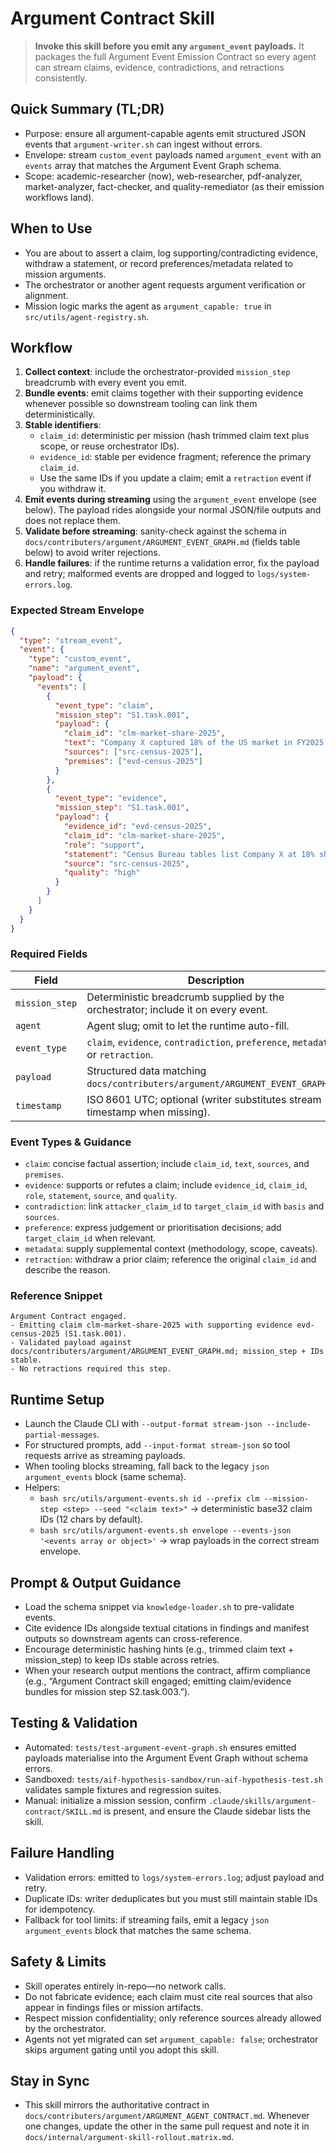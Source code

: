 # Argument Contract Skill

> **Invoke this skill before you emit any `argument_event` payloads.**
> It packages the full Argument Event Emission Contract so every agent can stream claims, evidence, contradictions, and retractions consistently.

## Quick Summary (TL;DR)
- Purpose: ensure all argument-capable agents emit structured JSON events that `argument-writer.sh` can ingest without errors.
- Envelope: stream `custom_event` payloads named `argument_event` with an `events` array that matches the Argument Event Graph schema.
- Scope: academic-researcher (now), web-researcher, pdf-analyzer, market-analyzer, fact-checker, and quality-remediator (as their emission workflows land).

## When to Use
- You are about to assert a claim, log supporting/contradicting evidence, withdraw a statement, or record preferences/metadata related to mission arguments.
- The orchestrator or another agent requests argument verification or alignment.
- Mission logic marks the agent as `argument_capable: true` in `src/utils/agent-registry.sh`.

## Workflow
1. **Collect context**: include the orchestrator-provided `mission_step` breadcrumb with every event you emit.
2. **Bundle events**: emit claims together with their supporting evidence whenever possible so downstream tooling can link them deterministically.
3. **Stable identifiers**:
   - `claim_id`: deterministic per mission (hash trimmed claim text plus scope, or reuse orchestrator IDs).
   - `evidence_id`: stable per evidence fragment; reference the primary `claim_id`.
   - Use the same IDs if you update a claim; emit a `retraction` event if you withdraw it.
4. **Emit events during streaming** using the `argument_event` envelope (see below). The payload rides alongside your normal JSON/file outputs and does not replace them.
5. **Validate before streaming**: sanity-check against the schema in `docs/contributers/argument/ARGUMENT_EVENT_GRAPH.md` (fields table below) to avoid writer rejections.
6. **Handle failures**: if the runtime returns a validation error, fix the payload and retry; malformed events are dropped and logged to `logs/system-errors.log`.

### Expected Stream Envelope
```json
{
  "type": "stream_event",
  "event": {
    "type": "custom_event",
    "name": "argument_event",
    "payload": {
      "events": [
        {
          "event_type": "claim",
          "mission_step": "S1.task.001",
          "payload": {
            "claim_id": "clm-market-share-2025",
            "text": "Company X captured 18% of the US market in FY2025.",
            "sources": ["src-census-2025"],
            "premises": ["evd-census-2025"]
          }
        },
        {
          "event_type": "evidence",
          "mission_step": "S1.task.001",
          "payload": {
            "evidence_id": "evd-census-2025",
            "claim_id": "clm-market-share-2025",
            "role": "support",
            "statement": "Census Bureau tables list Company X at 18% share in 2025.",
            "source": "src-census-2025",
            "quality": "high"
          }
        }
      ]
    }
  }
}
```

### Required Fields
| Field | Description |
|-------|-------------|
| `mission_step` | Deterministic breadcrumb supplied by the orchestrator; include it on every event. |
| `agent` | Agent slug; omit to let the runtime auto-fill. |
| `event_type` | `claim`, `evidence`, `contradiction`, `preference`, `metadata`, or `retraction`. |
| `payload` | Structured data matching `docs/contributers/argument/ARGUMENT_EVENT_GRAPH.md`. |
| `timestamp` | ISO 8601 UTC; optional (writer substitutes stream timestamp when missing). |

### Event Types & Guidance
- `claim`: concise factual assertion; include `claim_id`, `text`, `sources`, and `premises`.
- `evidence`: supports or refutes a claim; include `evidence_id`, `claim_id`, `role`, `statement`, `source`, and `quality`.
- `contradiction`: link `attacker_claim_id` to `target_claim_id` with `basis` and `sources`.
- `preference`: express judgement or prioritisation decisions; add `target_claim_id` when relevant.
 - `metadata`: supply supplemental context (methodology, scope, caveats).
 - `retraction`: withdraw a prior claim; reference the original `claim_id` and describe the reason.

### Reference Snippet
```
Argument Contract engaged.
- Emitting claim clm-market-share-2025 with supporting evidence evd-census-2025 (S1.task.001).
- Validated payload against docs/contributers/argument/ARGUMENT_EVENT_GRAPH.md; mission_step + IDs stable.
- No retractions required this step.
```

## Runtime Setup
- Launch the Claude CLI with `--output-format stream-json --include-partial-messages`.
- For structured prompts, add `--input-format stream-json` so tool requests arrive as streaming payloads.
- When tooling blocks streaming, fall back to the legacy ```json argument_events``` block (same schema).
- Helpers:
  - `bash src/utils/argument-events.sh id --prefix clm --mission-step <step> --seed "<claim text>"` → deterministic base32 claim IDs (12 chars by default).
  - `bash src/utils/argument-events.sh envelope --events-json '<events array or object>'` → wrap payloads in the correct stream envelope.

## Prompt & Output Guidance
- Load the schema snippet via `knowledge-loader.sh` to pre-validate events.
- Cite evidence IDs alongside textual citations in findings and manifest outputs so downstream agents can cross-reference.
- Encourage deterministic hashing hints (e.g., trimmed claim text + mission_step) to keep IDs stable across retries.
- When your research output mentions the contract, affirm compliance (e.g., “Argument Contract skill engaged; emitting claim/evidence bundles for mission step S2.task.003.”).

## Testing & Validation
- Automated: `tests/test-argument-event-graph.sh` ensures emitted payloads materialise into the Argument Event Graph without schema errors.
- Sandboxed: `tests/aif-hypothesis-sandbox/run-aif-hypothesis-test.sh` validates sample fixtures and regression suites.
- Manual: initialize a mission session, confirm `.claude/skills/argument-contract/SKILL.md` is present, and ensure the Claude sidebar lists the skill.

## Failure Handling
- Validation errors: emitted to `logs/system-errors.log`; adjust payload and retry.
- Duplicate IDs: writer deduplicates but you must still maintain stable IDs for idempotency.
- Fallback for tool limits: if streaming fails, emit a legacy ```json argument_events``` block that matches the same schema.

## Safety & Limits
- Skill operates entirely in-repo—no network calls.
- Do not fabricate evidence; each claim must cite real sources that also appear in findings files or mission artifacts.
- Respect mission confidentiality; only reference sources already allowed by the orchestrator.
- Agents not yet migrated can set `argument_capable: false`; orchestrator skips argument gating until you adopt this skill.

## Stay in Sync
- This skill mirrors the authoritative contract in `docs/contributers/argument/ARGUMENT_AGENT_CONTRACT.md`. Whenever one changes, update the other in the same pull request and note it in `docs/internal/argument-skill-rollout.matrix.md`.
